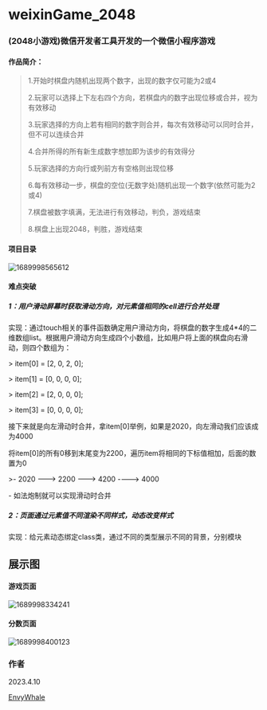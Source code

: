 # weixinGame_2048
### (2048小游戏)微信开发者工具开发的一个微信小程序游戏

#### 作品简介：

> 1.开始时棋盘内随机出现两个数字，出现的数字仅可能为2或4
>
> 2.玩家可以选择上下左右四个方向，若棋盘内的数字出现位移或合并，视为有效移动
>
> 3.玩家选择的方向上若有相同的数字则合并，每次有效移动可以同时合并，但不可以连续合并
>
> 4.合并所得的所有新生成数字想加即为该步的有效得分
>
> 5.玩家选择的方向行或列前方有空格则出现位移
>
> 6.每有效移动一步，棋盘的空位(无数字处)随机出现一个数字(依然可能为2或4)
>
> 7.棋盘被数字填满，无法进行有效移动，判负，游戏结束
>
> 8.棋盘上出现2048，判胜，游戏结束

#### 项目目录

![1689998565612](C:\Users\Xiao\AppData\Roaming\Typora\typora-user-images\1689998565612.png)



#### 难点突破

##### 1：用户滑动屏幕时获取滑动方向，对元素值相同的cell进行合并处理

 实现：通过touch相关的事件函数确定用户滑动方向，将棋盘的数字生成4*4的二维数组list。根据用户滑动方向生成四个小数组，比如用户将上面的棋盘向右滑动，则四个数组为：

\> item[0] = [2, 0, 2, 0];

\> item[1] = [0, 0, 0, 0];

\> item[2] = [2, 0, 0, 0];

\> item[3] = [0, 0, 0, 0];

接下来就是向左滑动时合并，拿item[0]举例，如果是2020，向左滑动我们应该成为4000

将item[0]的所有0移到末尾变为2200，遍历item将相同的下标值相加，后面的数置为0

\>- 2020 ---> 2200 ---> 4200 ----> 4000

\- 如法炮制就可以实现滑动时合并 

##### 2：页面通过元素值不同渲染不同样式，动态改变样式

实现：给元素动态绑定class类，通过不同的类型展示不同的背景，分别模块

## 展示图

#### 游戏页面

![1689998334241](C:\Users\Xiao\AppData\Roaming\Typora\typora-user-images\1689998334241.png)

#### 分数页面

![1689998400123](C:\Users\Xiao\AppData\Roaming\Typora\typora-user-images\1689998400123.png)

### 作者

2023.4.10

[EnvyWhale](https://github.com/EnvyWhale/)